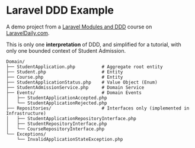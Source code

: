 # Laravel DDD Example

A demo project from a [Laravel Modules and DDD](https://laraveldaily.com/course/laravel-modules-ddd) course on [LaravelDaily.com](https://laraveldaily.com).

This is only one **interpretation** of DDD, and simplified for a tutorial, with only one bounded context of Student Admission.

```
Domain/
├── StudentApplication.php          # Aggregate root entity
├── Student.php                     # Entity
├── Course.php                      # Entity
├── StudentApplicationStatus.php    # Value Object (Enum)
├── StudentAdmissionService.php     # Domain Service
├── Events/                         # Domain Events
│   ├── StudentApplicationAccepted.php
│   └── StudentApplicationRejected.php
├── Repositories/                   # Interfaces only (implemented in Infrastructure)
│   ├── StudentApplicationRepositoryInterface.php
│   ├── StudentRepositoryInterface.php
│   └── CourseRepositoryInterface.php
└── Exceptions/
    └── InvalidApplicationStateException.php
```
